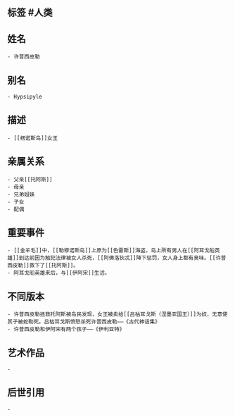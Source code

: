 ## 标签  #人类
## 姓名
	- 许普西皮勒
## 别名
	- Hypsipyle
## 描述
	- [[楞诺斯岛]]女王
## 亲属关系
	- 父亲[[托阿斯]]
	- 母亲
	- 兄弟姐妹
	- 子女
	- 配偶
## 重要事件
	- [[金羊毛]]中，[[勒穆诺斯岛]]上原为[[色雷斯]]海盗，岛上所有男人在[[阿耳戈船英雄]]到达前因为触犯法律被女人杀死，[[阿佛洛狄忒]]降下惩罚，女人身上都有臭味。[[许普西皮勒]]救下了[[托阿斯]]。
	- 阿耳戈船英雄来后，与[[伊阿宋]]生活。
## 不同版本
	- 许普西皮勒拯救托阿斯被岛民发现，女王被卖给[[吕枯耳戈斯（涅墨亚国王）]]为奴，无意使其子被蛇勒死。吕枯耳戈斯愤怒杀死许普西皮勒——《古代神话集》
	- 许普西皮勒和伊阿宋有两个孩子——《伊利亚特》
## 艺术作品
	-
## 后世引用
	-
